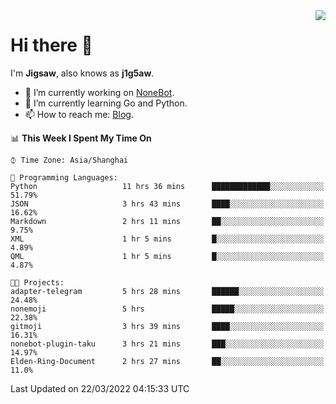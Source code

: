 <a href="#">
  <img align="right" src="https://github-readme-stats.vercel.app/api?username=j1g5awi&count_private=true&show_icons=true&title_color=80070B&text_color=B3B3B3&bg_color=212121&icon_color=80070B" />
</a>

# Hi there 👋

I'm **Jigsaw**, also knows as **j1g5aw**.

- 🔭 I’m currently working on [NoneBot](https://github.com/nonebot).
- 🌱 I’m currently learning Go and Python.
- 📫 How to reach me: [Blog](https://blog.maddestroyer.xyz/).

<!--START_SECTION:waka-->
📊 **This Week I Spent My Time On** 

```text
⌚︎ Time Zone: Asia/Shanghai

💬 Programming Languages: 
Python                   11 hrs 36 mins      █████████████░░░░░░░░░░░░   51.79% 
JSON                     3 hrs 43 mins       ████░░░░░░░░░░░░░░░░░░░░░   16.62% 
Markdown                 2 hrs 11 mins       ██░░░░░░░░░░░░░░░░░░░░░░░   9.75% 
XML                      1 hr 5 mins         █░░░░░░░░░░░░░░░░░░░░░░░░   4.89% 
QML                      1 hr 5 mins         █░░░░░░░░░░░░░░░░░░░░░░░░   4.87%

🐱‍💻 Projects: 
adapter-telegram         5 hrs 28 mins       ██████░░░░░░░░░░░░░░░░░░░   24.48% 
nonemoji                 5 hrs               █████░░░░░░░░░░░░░░░░░░░░   22.38% 
gitmoji                  3 hrs 39 mins       ████░░░░░░░░░░░░░░░░░░░░░   16.31% 
nonebot-plugin-taku      3 hrs 21 mins       ███░░░░░░░░░░░░░░░░░░░░░░   14.97% 
Elden-Ring-Document      2 hrs 27 mins       ██░░░░░░░░░░░░░░░░░░░░░░░   11.0%

```


 Last Updated on 22/03/2022 04:15:33 UTC
<!--END_SECTION:waka-->
